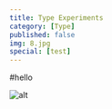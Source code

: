 ```yaml
---
title: Type Experiments
category: [Type]
published: false
img: 8.jpg
special: [test]
---
```



#hello

![alt](/assets/img/portfolio/8.jpg)